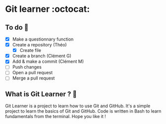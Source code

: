 # Git learner :octocat:

## To do :pencil:

- [X] Make a questionnary function
- [X] Create a repository (Théo)
  - [X] Create file
- [X] Create a branch (Clément G)
- [X] Add & make a commit (Clément M)
- [ ] Push changes
- [ ] Open a pull request
- [ ] Merge a pull request

## What is Git Learner ? :book:

Git Learner is a project to learn how to use Git and GitHub. It's a simple project to learn the basics of Git and GitHub.
Code is written in Bash to learn fundamentals from the terminal.
Hope you like it !
